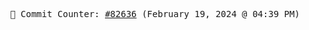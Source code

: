 <p align="center">
    <samp>
        📮 Commit Counter: <a href="https://github.com/Javascript-void0/Javascript-void0/commits/main">#82636</a> (February 19, 2024 @ 04:39 PM)
    </samp>
</p>